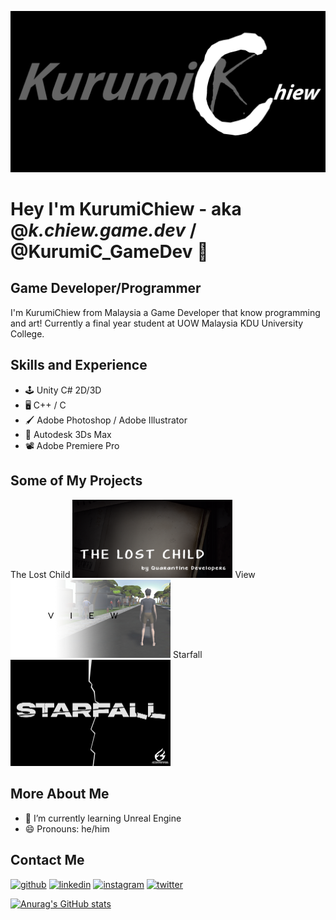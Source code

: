 ![Game Developer/Programmer](https://github.com/chiew12301/chiew12301/blob/main/BLACKBG_BANNERLOGOSmall.jpg)

# Hey I'm KurumiChiew - aka @_k.chiew.game.dev_ / @KurumiC_GameDev 👋
## Game Developer/Programmer

I'm KurumiChiew from Malaysia a Game Developer that know programming and art! Currently a final year student at UOW Malaysia KDU University College.

## Skills and Experience
* 🕹 Unity C# 2D/3D
* 🖥 C++ / C 
* 🖌 Adobe Photoshop / Adobe Illustrator
* 🧱 Autodesk 3Ds Max
* 📽 Adobe Premiere Pro

## Some of My Projects
The Lost Child
<img src="https://github.com/chiew12301/chiew12301/blob/main/Dz_yEy.png" width="256" />
View
<img src="https://github.com/chiew12301/chiew12301/blob/main/mdlPUB.jpg" width="256" />
Starfall
<img src="https://github.com/chiew12301/chiew12301/blob/main/GameLogo_BlackBG_White.png" width="256" />

## More About Me
- 🌱 I’m currently learning Unreal Engine 
- 😄 Pronouns: he/him 

## Contact Me
[<img src='https://cdn.jsdelivr.net/npm/simple-icons@3.0.1/icons/github.svg' alt='github' height='40'>](https://github.com/https://github.com/chiew12301)  [<img src='https://cdn.jsdelivr.net/npm/simple-icons@3.0.1/icons/linkedin.svg' alt='linkedin' height='40'>](https://www.linkedin.com/in/https://www.linkedin.com/in/chiewjiahong//)  [<img src='https://cdn.jsdelivr.net/npm/simple-icons@3.0.1/icons/instagram.svg' alt='instagram' height='40'>](https://www.instagram.com/https://www.instagram.com/_kurumic.game.dev_/?hl=en/)  [<img src='https://cdn.jsdelivr.net/npm/simple-icons@3.0.1/icons/twitter.svg' alt='twitter' height='40'>](https://twitter.com/https://twitter.com/KurumiC_GameDev)  

[![Anurag's GitHub stats](https://github-readme-stats.vercel.app/api?username=chiew12301)](https://github.com/anuraghazra/github-readme-stats)
